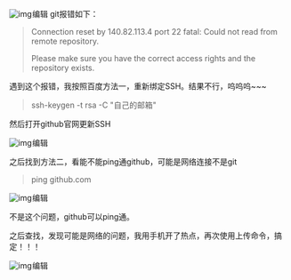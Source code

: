  ![img](https://img-blog.csdnimg.cn/b32e6e29f25c4facb3f70d65148690b1.png)![点击并拖拽以移动](data:image/gif;base64,R0lGODlhAQABAPABAP///wAAACH5BAEKAAAALAAAAAABAAEAAAICRAEAOw==)编辑 git报错如下：

> Connection reset by 140.82.113.4 port 22
>  fatal: Could not read from remote repository.
>
> Please make sure you have the correct access rights
>  and the repository exists.

遇到这个报错，我按照百度方法一，重新绑定SSH。结果不行，呜呜呜~~~

> ssh-keygen -t rsa -C  "自己的邮箱"

然后打开github官网更新SSH

![img](https://img-blog.csdnimg.cn/056d28932e9344e18089b426dc113be4.png)![点击并拖拽以移动](data:image/gif;base64,R0lGODlhAQABAPABAP///wAAACH5BAEKAAAALAAAAAABAAEAAAICRAEAOw==)编辑

之后找到方法二，看能不能ping通github，可能是网络连接不是git

> ping github.com 

![img](https://img-blog.csdnimg.cn/c7469b893d43455491bdefdb7c000855.png)![点击并拖拽以移动](data:image/gif;base64,R0lGODlhAQABAPABAP///wAAACH5BAEKAAAALAAAAAABAAEAAAICRAEAOw==)编辑

 不是这个问题，github可以ping通。

之后查找，发现可能是网络的问题，我用手机开了热点，再次使用上传命令，搞定！！！

![img](https://img-blog.csdnimg.cn/cb8b27e775e94a8d84f5b2e088426a6a.png)![点击并拖拽以移动](data:image/gif;base64,R0lGODlhAQABAPABAP///wAAACH5BAEKAAAALAAAAAABAAEAAAICRAEAOw==)编辑